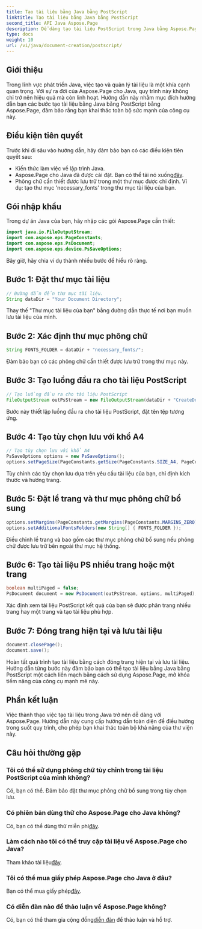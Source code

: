 ```yaml
---
title: Tạo tài liệu bằng Java bằng PostScript
linktitle: Tạo tài liệu bằng Java bằng PostScript
second_title: API Java Aspose.Page
description: Dễ dàng tạo tài liệu PostScript trong Java bằng Aspose.Page. Tùy chỉnh kích thước trang, lề và phông chữ. Hãy thử dùng thử miễn phí ngay bây giờ!
type: docs
weight: 10
url: /vi/java/document-creation/postscript/
---
```

## Giới thiệu
Trong lĩnh vực phát triển Java, việc tạo và quản lý tài liệu là một khía cạnh quan trọng. Với sự ra đời của Aspose.Page cho Java, quy trình này không chỉ trở nên hiệu quả mà còn linh hoạt. Hướng dẫn này nhằm mục đích hướng dẫn bạn các bước tạo tài liệu bằng Java bằng PostScript bằng Aspose.Page, đảm bảo rằng bạn khai thác toàn bộ sức mạnh của công cụ này.
## Điều kiện tiên quyết
Trước khi đi sâu vào hướng dẫn, hãy đảm bảo bạn có các điều kiện tiên quyết sau:
- Kiến thức làm việc về lập trình Java.
-  Aspose.Page cho Java đã được cài đặt. Bạn có thể tải nó xuống[đây](https://releases.aspose.com/page/java/).
- Phông chữ cần thiết được lưu trữ trong một thư mục được chỉ định. Ví dụ: tạo thư mục 'necessary_fonts' trong thư mục tài liệu của bạn.
## Gói nhập khẩu
Trong dự án Java của bạn, hãy nhập các gói Aspose.Page cần thiết:
```java
import java.io.FileOutputStream;
import com.aspose.eps.PageConstants;
import com.aspose.eps.PsDocument;
import com.aspose.eps.device.PsSaveOptions;

```
Bây giờ, hãy chia ví dụ thành nhiều bước để hiểu rõ ràng.
## Bước 1: Đặt thư mục tài liệu
```java
// Đường dẫn đến thư mục tài liệu.
String dataDir = "Your Document Directory";
```
Thay thế "Thư mục tài liệu của bạn" bằng đường dẫn thực tế nơi bạn muốn lưu tài liệu của mình.
## Bước 2: Xác định thư mục phông chữ
```java
String FONTS_FOLDER = dataDir + "necessary_fonts/";
```
Đảm bảo bạn có các phông chữ cần thiết được lưu trữ trong thư mục này.
## Bước 3: Tạo luồng đầu ra cho tài liệu PostScript
```java
// Tạo luồng đầu ra cho tài liệu PostScript
FileOutputStream outPsStream = new FileOutputStream(dataDir + "CreateDocument_outPS.ps");
```
Bước này thiết lập luồng đầu ra cho tài liệu PostScript, đặt tên tệp tương ứng.
## Bước 4: Tạo tùy chọn lưu với khổ A4
```java
// Tạo tùy chọn lưu với khổ A4
PsSaveOptions options = new PsSaveOptions();
options.setPageSize(PageConstants.getSize(PageConstants.SIZE_A4, PageConstants.ORIENTATION_PORTRAIT));
```
Tùy chỉnh các tùy chọn lưu dựa trên yêu cầu tài liệu của bạn, chỉ định kích thước và hướng trang.
## Bước 5: Đặt lề trang và thư mục phông chữ bổ sung
```java
options.setMargins(PageConstants.getMargins(PageConstants.MARGINS_ZERO));
options.setAdditionalFontsFolders(new String[] { FONTS_FOLDER });
```
Điều chỉnh lề trang và bao gồm các thư mục phông chữ bổ sung nếu phông chữ được lưu trữ bên ngoài thư mục hệ thống.
## Bước 6: Tạo tài liệu PS nhiều trang hoặc một trang
```java
boolean multiPaged = false;
PsDocument document = new PsDocument(outPsStream, options, multiPaged);
```
Xác định xem tài liệu PostScript kết quả của bạn sẽ được phân trang nhiều trang hay một trang và tạo tài liệu phù hợp.
## Bước 7: Đóng trang hiện tại và lưu tài liệu
```java
document.closePage();
document.save();
```
Hoàn tất quá trình tạo tài liệu bằng cách đóng trang hiện tại và lưu tài liệu.
Hướng dẫn từng bước này đảm bảo bạn có thể tạo tài liệu bằng Java bằng PostScript một cách liền mạch bằng cách sử dụng Aspose.Page, mở khóa tiềm năng của công cụ mạnh mẽ này.
## Phần kết luận
Việc thành thạo việc tạo tài liệu trong Java trở nên dễ dàng với Aspose.Page. Hướng dẫn này cung cấp hướng dẫn toàn diện để điều hướng trong suốt quy trình, cho phép bạn khai thác toàn bộ khả năng của thư viện này.
## Câu hỏi thường gặp
### Tôi có thể sử dụng phông chữ tùy chỉnh trong tài liệu PostScript của mình không?
Có, bạn có thể. Đảm bảo đặt thư mục phông chữ bổ sung trong tùy chọn lưu.
### Có phiên bản dùng thử cho Aspose.Page cho Java không?
 Có, bạn có thể dùng thử miễn phí[đây](https://releases.aspose.com/).
### Làm cách nào tôi có thể truy cập tài liệu về Aspose.Page cho Java?
 Tham khảo tài liệu[đây](https://reference.aspose.com/page/java/).
### Tôi có thể mua giấy phép Aspose.Page cho Java ở đâu?
 Bạn có thể mua giấy phép[đây](https://purchase.aspose.com/buy).
### Có diễn đàn nào để thảo luận về Aspose.Page không?
 Có, bạn có thể tham gia cộng đồng[diễn đàn](https://forum.aspose.com/c/page/39) để thảo luận và hỗ trợ.